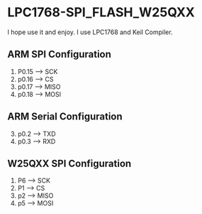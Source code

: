 # LPC1768-SPI_FLASH_W25QXX
I hope use it and enjoy. 
I use LPC1768 and Keil Compiler. 

ARM SPI Configuration
------------------------
1) P0.15  -->   SCK
2) p0.16  -->   CS
3) p0.17  -->   MISO
4) p0.18  -->   MOSI

ARM Serial Configuration
------------------------
3) p0.2  -->   TXD
4) p0.3  -->   RXD

W25QXX SPI Configuration
------------------------
1) P6  -->   SCK
2) P1  -->   CS
3) p2  -->   MISO
4) p5  -->   MOSI
